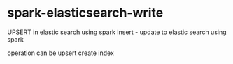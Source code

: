 # spark-elasticsearch-write

UPSERT in elastic search using spark
Insert - update to elastic search using spark

operation can be
upsert
create
index
